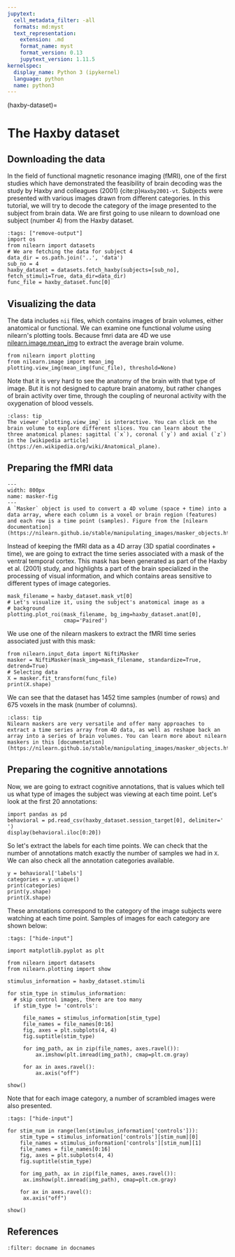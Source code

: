 ```yaml
---
jupytext:
  cell_metadata_filter: -all
  formats: md:myst
  text_representation:
    extension: .md
    format_name: myst
    format_version: 0.13
    jupytext_version: 1.11.5
kernelspec:
  display_name: Python 3 (ipykernel)
  language: python
  name: python3
---
```


(haxby-dataset)=
# The Haxby dataset

## Downloading the data
 In the field of functional magnetic resonance imaging (fMRI), one of the first studies which have demonstrated the feasibility of brain decoding was the study by Haxby and colleagues (2001) {cite:p}`Haxby2001-vt`. Subjects were presented with various images drawn from different categories. In this tutorial, we will try to decode the category of the image presented to the subject from brain data. We are first going to use nilearn to download one subject (number 4) from the Haxby dataset.

```{code-cell} python3
:tags: ["remove-output"]
import os
from nilearn import datasets
# We are fetching the data for subject 4
data_dir = os.path.join('..', 'data')
sub_no = 4
haxby_dataset = datasets.fetch_haxby(subjects=[sub_no], fetch_stimuli=True, data_dir=data_dir)
func_file = haxby_dataset.func[0]
```
## Visualizing the data
The data includes `nii` files, which contains images of brain volumes, either anatomical or functional. We can examine one functional volume using nilearn's plotting tools. Because fmri data are 4D we use [nilearn.image.mean_img](https://nilearn.github.io/modules/generated/nilearn.image.mean_img.html#nilearn.image.mean_img) to extract the average brain volume.
```{code-cell} python3
from nilearn import plotting
from nilearn.image import mean_img
plotting.view_img(mean_img(func_file), threshold=None)
```
Note that it is very hard to see the anatomy of the brain with that type of image. But it is not designed to capture brain anatomy, but rather changes of brain activity over time, through the coupling of neuronal activity with the oxygenation of blood vessels.

```{admonition} Interactive viewer
:class: tip
The viewer `plotting.view_img` is interactive. You can click on the brain volume to explore different slices. You can learn about the three anatomical planes: sagittal (`x`), coronal (`y`) and axial (`z`) in the [wikipedia article](https://en.wikipedia.org/wiki/Anatomical_plane).
```

## Preparing the fMRI data
```{figure} haxby_data/masker.png
---
width: 800px
name: masker-fig
---
A `Masker` object is used to convert a 4D volume (space + time) into a data array, where each column is a voxel or brain region (features) and each row is a time point (samples). Figure from the [nilearn documentation](https://nilearn.github.io/stable/manipulating_images/masker_objects.html).
```
Instead of keeping the fMRI data as a 4D array (3D spatial coordinates + time), we are going to extract the time series associated with a mask of the ventral temporal cortex. This mask has been generated as part of the Haxby et al. (2001) study, and highlights a part of the brain specialized in the processing of visual information, and which contains areas sensitive to different types of image categories.

```{code-cell} python3
mask_filename = haxby_dataset.mask_vt[0]
# Let's visualize it, using the subject's anatomical image as a
# background
plotting.plot_roi(mask_filename, bg_img=haxby_dataset.anat[0],
                  cmap='Paired')
```

We use one of the nilearn maskers to extract the fMRI time series associated just with this mask:
```{code-cell} python3
from nilearn.input_data import NiftiMasker
masker = NiftiMasker(mask_img=mask_filename, standardize=True, detrend=True)
# Selecting data
X = masker.fit_transform(func_file)
print(X.shape)
```
We can see that the dataset has 1452 time samples (number of rows) and 675 voxels in the mask (number of columns).

```{admonition} Nilearn maskers
:class: tip
Nilearn maskers are very versatile and offer many approaches to extract a time series array from 4D data, as well as reshape back an array into a series of brain volumes. You can learn more about nilearn maskers in this [documentation](https://nilearn.github.io/stable/manipulating_images/masker_objects.html).
```

## Preparing the cognitive annotations

Now, we are going to extract cognitive annotations, that is values which tell us what type of images the subject was viewing at each time point. Let's look at the first 20 annotations:
```{code-cell} python3
import pandas as pd
behavioral = pd.read_csv(haxby_dataset.session_target[0], delimiter=' ')
display(behavioral.iloc[0:20])
```
So let's extract the labels for each time points. We can check that the number of annotations match exactly the number of samples we had in `X`. We can also check all the annotation categories available.
```{code-cell} python3
y = behavioral['labels']
categories = y.unique()
print(categories)
print(y.shape)
print(X.shape)
```
These annotations correspond to the category of the image subjects were watching at each time point. Samples of images for each category are shown below:
```{code-cell} python3
:tags: ["hide-input"]

import matplotlib.pyplot as plt

from nilearn import datasets
from nilearn.plotting import show

stimulus_information = haxby_dataset.stimuli

for stim_type in stimulus_information:
  # skip control images, there are too many
  if stim_type != 'controls':

     file_names = stimulus_information[stim_type]
     file_names = file_names[0:16]
     fig, axes = plt.subplots(4, 4)
     fig.suptitle(stim_type)

     for img_path, ax in zip(file_names, axes.ravel()):
         ax.imshow(plt.imread(img_path), cmap=plt.cm.gray)

     for ax in axes.ravel():
         ax.axis("off")

show()
```
Note that for each image category, a number of scrambled images were also presented.
```{code-cell} python3
:tags: ["hide-input"]

for stim_num in range(len(stimulus_information['controls'])):
    stim_type = stimulus_information['controls'][stim_num][0]
    file_names = stimulus_information['controls'][stim_num][1]  
    file_names = file_names[0:16]
    fig, axes = plt.subplots(4, 4)
    fig.suptitle(stim_type)

    for img_path, ax in zip(file_names, axes.ravel()):
     ax.imshow(plt.imread(img_path), cmap=plt.cm.gray)

    for ax in axes.ravel():
     ax.axis("off")

show()
```

## References

```{bibliography}
:filter: docname in docnames
```
```
